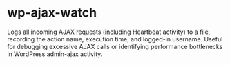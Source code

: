 # wp-ajax-watch
Logs all incoming AJAX requests (including Heartbeat activity) to a file, recording the action name, execution time, and logged-in username. Useful for debugging excessive AJAX calls or identifying performance bottlenecks in WordPress admin-ajax activity.
